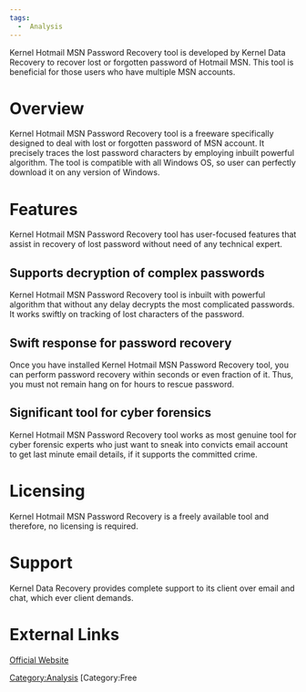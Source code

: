 ```yaml
---
tags:
  -  Analysis
---
```

Kernel Hotmail MSN Password Recovery tool is developed by Kernel Data
Recovery to recover lost or forgotten password of Hotmail MSN. This tool
is beneficial for those users who have multiple MSN accounts.

# Overview

Kernel Hotmail MSN Password Recovery tool is a freeware specifically
designed to deal with lost or forgotten password of MSN account. It
precisely traces the lost password characters by employing inbuilt
powerful algorithm. The tool is compatible with all Windows OS, so user
can perfectly download it on any version of Windows.

# Features

Kernel Hotmail MSN Password Recovery tool has user-focused features that
assist in recovery of lost password without need of any technical
expert.

## Supports decryption of complex passwords

Kernel Hotmail MSN Password Recovery tool is inbuilt with powerful
algorithm that without any delay decrypts the most complicated
passwords. It works swiftly on tracking of lost characters of the
password.

## Swift response for password recovery

Once you have installed Kernel Hotmail MSN Password Recovery tool, you
can perform password recovery within seconds or even fraction of it.
Thus, you must not remain hang on for hours to rescue password.

## Significant tool for cyber forensics

Kernel Hotmail MSN Password Recovery tool works as most genuine tool for
cyber forensic experts who just want to sneak into convicts email
account to get last minute email details, if it supports the committed
crime.

# Licensing

Kernel Hotmail MSN Password Recovery is a freely available tool and
therefore, no licensing is required.

# Support

Kernel Data Recovery provides complete support to its client over email
and chat, which ever client demands.

# External Links

[Official Website](http://www.nucleustechnologies.com/)

[Category:Analysis](category:analysis.md) [Category:Free
